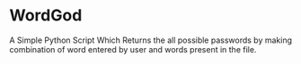 # WordGod
A Simple Python Script Which Returns the all possible passwords by making combination of word entered by user and words present in the file.
